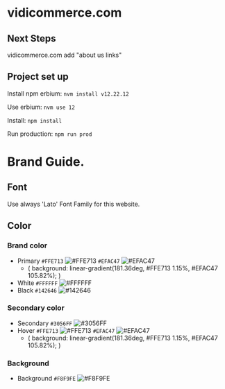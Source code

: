 # vidicommerce.com

## Next Steps

vidicommerce.com
add "about us links"

## Project set up 

Install npm erbium:
`nvm install v12.22.12`

Use erbium:
`nvm use 12`

Install:
`npm install`

Run production:
`npm run prod`

# Brand Guide.

## Font 
Use always 'Lato' Font Family for this website.

## Color

### Brand color
- Primary `#FFE713` ![#FFE713](https://via.placeholder.com/15/FFE713/000000?text=+)  `#EFAC47` ![#EFAC47](https://via.placeholder.com/15/EFAC47/000000?text=+)
  - ( background: linear-gradient(181.36deg, #FFE713 1.15%, #EFAC47 105.82%); )
- White `#FFFFFF` ![#FFFFFF](https://via.placeholder.com/15/FFFFFF/000000?text=+) 
- Black `#142646` ![#142646](https://via.placeholder.com/15/142646/000000?text=+)

### Secondary color
- Secondary `#3056FF` ![#3056FF](https://via.placeholder.com/15/3056FF/000000?text=+)
- Hover `#FFE713` ![#FFE713](https://via.placeholder.com/15/FFE713/000000?text=+)  `#EFAC47` ![#EFAC47](https://via.placeholder.com/15/EFAC47/000000?text=+)
  - ( background: linear-gradient(181.36deg, #FFE713 1.15%, #EFAC47 105.82%); )
### Background

- Background `#F8F9FE` ![#F8F9FE](https://via.placeholder.com/15/F8F9FE/000000?text=+)
